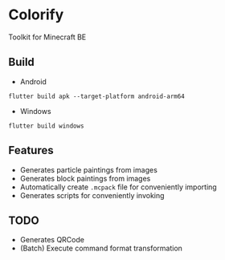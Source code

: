 # Colorify
Toolkit for Minecraft BE

## Build
- Android
```
flutter build apk --target-platform android-arm64
```
- Windows
```
flutter build windows
```

## Features
- Generates particle paintings from images
- Generates block paintings from images
- Automatically create `.mcpack` file for conveniently importing
- Generates scripts for conveniently invoking

## TODO
- Generates QRCode
- (Batch) Execute command format transformation